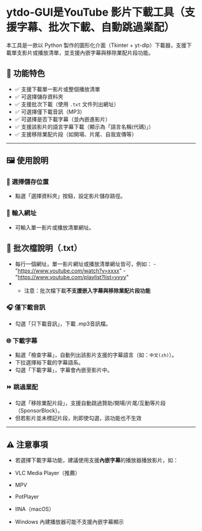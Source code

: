 # ytdo-GUI是YouTube 影片下載工具（支援字幕、批次下載、自動跳過業配）

本工具是一款以 Python 製作的圖形化介面（Tkinter + yt-dlp）下載器，支援下載單支影片或播放清單，並支援內嵌字幕與移除業配片段功能。

## 📌 功能特色

- ✅ 支援下載單一影片或整個播放清單
- ✅ 可選擇儲存資料夾
- ✅ 支援批次下載（使用 `.txt` 文件列出網址） 
- ✅ 可選擇僅下載音訊（MP3）
- ✅ 可選擇是否下載字幕（並內嵌進影片）
- ✅ 支援該影片的語言字幕下載（顯示為「語言名稱(代碼)」）
- ✅ 支援移除業配片段（如開場、片尾、自我宣傳等）

---

## 🖼️ 使用說明

### 📁 選擇儲存位置
- 點選「選擇資料夾」按鈕，設定影片儲存路徑。

### 🔗 輸入網址
- 可輸入單一影片或播放清單網址。

## 📁 批次檔說明（.txt）
- 每行一個網址，單一影片網址或播放清單網址皆可，例如：
-"https://www.youtube.com/watch?v=xxxx" 
-"https://www.youtube.com/playlist?list=yyyy"
- - 注意：批次檔下載**不支援嵌入字幕與移除業配片段功能**

### 🎧 僅下載音訊
- 勾選「只下載音訊」，下載 .mp3音訊檔。

### 🌐 下載字幕
- 點選「檢查字幕」，自動列出該影片支援的字幕語言（如：`中文(zh)`）。
- 下拉選擇裕下載的字幕語系。
- 勾選「下載字幕」，字幕會內嵌至影片中。

### ⏩ 跳過業配
- 勾選「移除業配片段」，支援自動跳過贊助/開場/片尾/互動等片段（SponsorBlock）。
- 但若影片並未標記片段，則即使勾選，該功能也不生效
---



## ⚠️ 注意事項

- 若選擇下載字幕功能，建議使用支援**內嵌字幕**的播放器播放影片，如：
- VLC Media Player（推薦）
- MPV
- PotPlayer
- IINA（macOS）

- Windows 內建播放器可能不支援內嵌字幕顯示
